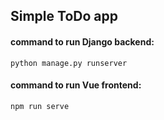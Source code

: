 ## Simple ToDo app

#### command to run Django backend:

`python manage.py runserver`

#### command to run Vue frontend:

`npm run serve`
